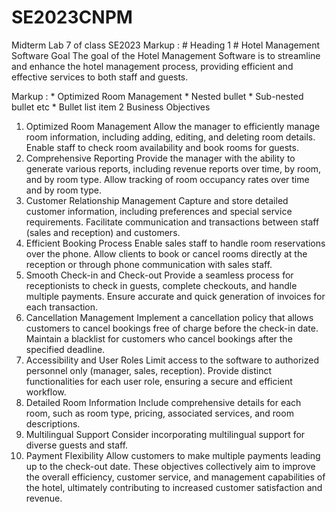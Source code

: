 # SE2023CNPM
Midterm Lab 7 of class SE2023
Markup :  # Heading 1 #
Hotel Management Software
Goal
The goal of the Hotel Management Software is to streamline and enhance the hotel management process, providing efficient and effective services to both staff and guests.

 Markup : * Optimized Room Management
              * Nested bullet
                  * Sub-nested bullet etc
          * Bullet list item 2
Business Objectives
1. Optimized Room Management
Allow the manager to efficiently manage room information, including adding, editing, and deleting room details.
Enable staff to check room availability and book rooms for guests.
2. Comprehensive Reporting
Provide the manager with the ability to generate various reports, including revenue reports over time, by room, and by room type.
Allow tracking of room occupancy rates over time and by room type.
3. Customer Relationship Management
Capture and store detailed customer information, including preferences and special service requirements.
Facilitate communication and transactions between staff (sales and reception) and customers.
4. Efficient Booking Process
Enable sales staff to handle room reservations over the phone.
Allow clients to book or cancel rooms directly at the reception or through phone communication with sales staff.
5. Smooth Check-in and Check-out
Provide a seamless process for receptionists to check in guests, complete checkouts, and handle multiple payments.
Ensure accurate and quick generation of invoices for each transaction.
6. Cancellation Management
Implement a cancellation policy that allows customers to cancel bookings free of charge before the check-in date.
Maintain a blacklist for customers who cancel bookings after the specified deadline.
7. Accessibility and User Roles
Limit access to the software to authorized personnel only (manager, sales, reception).
Provide distinct functionalities for each user role, ensuring a secure and efficient workflow.
8. Detailed Room Information
Include comprehensive details for each room, such as room type, pricing, associated services, and room descriptions.
9. Multilingual Support
Consider incorporating multilingual support for diverse guests and staff.
10. Payment Flexibility
Allow customers to make multiple payments leading up to the check-out date.
These objectives collectively aim to improve the overall efficiency, customer service, and management capabilities of the hotel, ultimately contributing to increased customer satisfaction and revenue.
